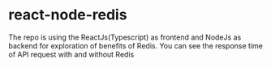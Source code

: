 # react-node-redis
The repo is using the ReactJs(Typescript) as frontend and NodeJs as backend for exploration of benefits of Redis. You can see the response time of  API request with and without Redis
